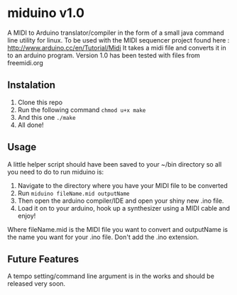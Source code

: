 # miduino v1.0
A MIDI to Arduino translator/compiler in the form of a small java command line utility for linux. To be used with the MIDI sequencer project found here : http://www.arduino.cc/en/Tutorial/Midi
It takes a midi file and converts it in to an arduino program. Version 1.0 has been tested with files from freemidi.org

## Instalation
1. Clone this repo
2. Run the following command `chmod u+x make`
3. And this one `./make`
4. All done!

## Usage
A little helper script should have been saved to your ~/bin directory so all you need to do to run miduino is:

1. Navigate to the directory where you have your MIDI file to be converted
2. Run `miduino fileName.mid outputName`
3. Then open the arduino compiler/IDE and open your shiny new .ino file.
4. Load it on to your arduino, hook up a synthesizer using a MIDI cable and enjoy!

Where fileName.mid is the MIDI file you want to convert and outputName is the name you want for your .ino file. Don't add the .ino extension.

## Future Features
A tempo setting/command line argument is in the works and should be released very soon. 

